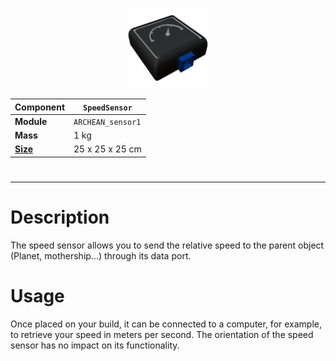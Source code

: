 <p align="center">
  <img src="SpeedSensor.png" />
</p>

|Component|`SpeedSensor`|
|---|---|
|**Module**|`ARCHEAN_sensor1`|
|**Mass**|1 kg|
|[**Size**](# "Based on the component's occupancy in a fixed 25cm grid.")|25 x 25 x 25 cm|
#
---

# Description
The speed sensor allows you to send the relative speed to the parent object (Planet, mothership...) through its data port.

# Usage
Once placed on your build, it can be connected to a computer, for example, to retrieve your speed in meters per second. The orientation of the speed sensor has no impact on its functionality.
